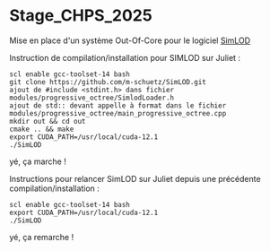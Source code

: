 # Stage_CHPS_2025
Mise en place d'un système Out-Of-Core pour le logiciel [SimLOD](https://github.com/m-schuetz/SimLOD)

Instruction de compilation/installation pour SIMLOD sur Juliet :
	
 	scl enable gcc-toolset-14 bash
	git clone https://github.com/m-schuetz/SimLOD.git
	ajout de #include <stdint.h> dans fichier modules/progressive_octree/SimlodLoader.h
	ajout de std:: devant appelle à format dans le fichier modules/progressive_octree/main_progressive_octree.cpp 
	mkdir out && cd out
	cmake .. && make
	export CUDA_PATH=/usr/local/cuda-12.1
	./SimLOD
yé, ça marche !

Instructions pour relancer SimLOD sur Juliet depuis une précédente compilation/installation :

	scl enable gcc-toolset-14 bash
	export CUDA_PATH=/usr/local/cuda-12.1
	./SimLOD
yé, ça remarche !
